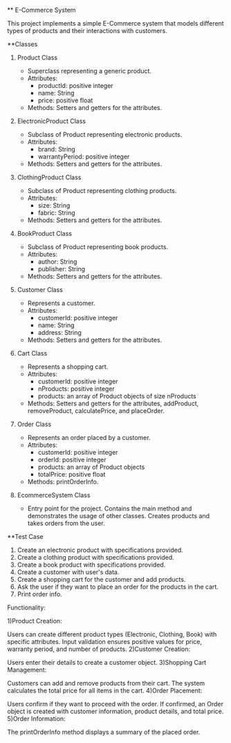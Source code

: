 ** E-Commerce System

This project implements a simple E-Commerce system that models different types of products and their interactions with customers.

**Classes

1. Product Class
   - Superclass representing a generic product.
   - Attributes:
     * productId: positive integer
     * name: String
     * price: positive float
   - Methods: Setters and getters for the attributes.

2. ElectronicProduct Class
   - Subclass of Product representing electronic products.
   - Attributes:
     * brand: String
     * warrantyPeriod: positive integer
   - Methods: Setters and getters for the attributes.

3. ClothingProduct Class
   - Subclass of Product representing clothing products.
   - Attributes:
     * size: String
     * fabric: String
   - Methods: Setters and getters for the attributes.

4. BookProduct Class
   - Subclass of Product representing book products.
   - Attributes:
     * author: String
     * publisher: String
   - Methods: Setters and getters for the attributes.

5. Customer Class
   - Represents a customer.
   - Attributes:
     * customerId: positive integer
     * name: String
     * address: String
   - Methods: Setters and getters for the attributes.

6. Cart Class
   - Represents a shopping cart.
   - Attributes:
     * customerId: positive integer
     * nProducts: positive integer
     * products: an array of Product objects of size nProducts
   - Methods: Setters and getters for the attributes, addProduct, removeProduct, calculatePrice, and placeOrder.

7. Order Class
   - Represents an order placed by a customer.
   - Attributes:
     * customerId: positive integer
     * orderId: positive integer
     * products: an array of Product objects
     * totalPrice: positive float
   - Methods: printOrderInfo.

8. EcommerceSystem Class
   - Entry point for the project. Contains the main method and demonstrates the usage of other classes. Creates products and takes orders from the user.

 **Test Case

1. Create an electronic product with specifications provided.
2. Create a clothing product with specifications provided.
3. Create a book product with specifications provided.
4. Create a customer with user's data.
5. Create a shopping cart for the customer and add products.
6. Ask the user if they want to place an order for the products in the cart.
7. Print order info.

Functionality:

1)Product Creation:

   Users can create different product types (Electronic, Clothing, Book) with specific attributes.
   Input validation ensures positive values for price, warranty period, and number of products.
2)Customer Creation:

   Users enter their details to create a customer object.
3)Shopping Cart Management:

   Customers can add and remove products from their cart.
   The system calculates the total price for all items in the cart.
4)Order Placement:

   Users confirm if they want to proceed with the order.
   If confirmed, an Order object is created with customer information, product details, and total price.
5)Order Information:

   The printOrderInfo method displays a summary of the placed order.
